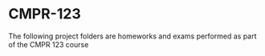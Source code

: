 # CMPR-123

The following project folders are homeworks and exams performed as part of the CMPR 123 course

